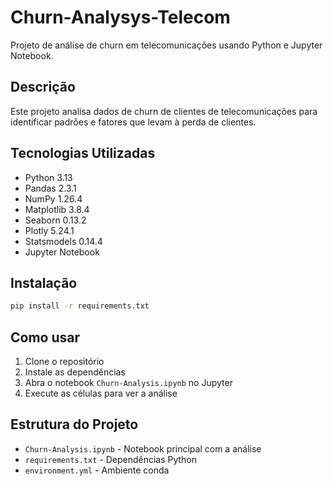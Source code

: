 # Churn-Analysys-Telecom

Projeto de análise de churn em telecomunicações usando Python e Jupyter Notebook.

## Descrição
Este projeto analisa dados de churn de clientes de telecomunicações para identificar padrões e fatores que levam à perda de clientes.

## Tecnologias Utilizadas
- Python 3.13
- Pandas 2.3.1
- NumPy 1.26.4
- Matplotlib 3.8.4
- Seaborn 0.13.2
- Plotly 5.24.1
- Statsmodels 0.14.4
- Jupyter Notebook

## Instalação
```bash
pip install -r requirements.txt
```

## Como usar
1. Clone o repositório
2. Instale as dependências
3. Abra o notebook `Churn-Analysis.ipynb` no Jupyter
4. Execute as células para ver a análise

## Estrutura do Projeto
- `Churn-Analysis.ipynb` - Notebook principal com a análise
- `requirements.txt` - Dependências Python
- `environment.yml` - Ambiente conda
